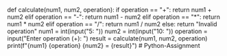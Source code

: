 def calculate(num1, num2, operation):
    if operation == "+":
        return num1 + num2
    elif operation == "-":
        return num1 - num2
    elif operation == "*":
        return num1 * num2
    elif operation == "/":
        return num1 / num2
    else:
              return "Invalid operation"
    num1 =  int(input("5: "))
    num2 = int(input("10: "))
    operation = input("Enter operation (+): ")
    result = calculate(num1, num2, operation)
    print(f"{num1} {operation} {num2} = {result}")
    # Python-Assignment
